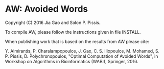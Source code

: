 AW: Avoided Words
===

Copyright (C) 2016 Jia Gao and Solon P. Pissis.

To compile AW, please follow the instructions given in file INSTALL.

When publishing work that is based on the results from AW please cite:

Y. Almirantis, P. Charalampopoulos, J. Gao, C. S. Iliopoulos, M. Mohamed, S. P. Pissis, D. Polychronopoulos, "Optimal Computation of Avoided Words", in Workshop on Algorithms in Bioinformatics (WABI), Springer, 2016.
